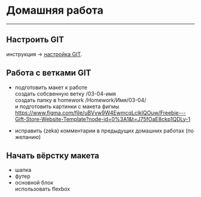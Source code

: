 # Домашняя работа  

---  
## Настроить GIT 
инструкция -> [настройка GIT](https://github.com/Coursor-Frontend/cursor_fe_5/blob/main/Homeworks/Homework/03/git.md).

## Работа с ветками GIT  
- подготовить макет к работе  
создать собсвенную ветку /03-04-имя  
создать папку в homework /Homework/Имя/03-04/  
и подготовить картинки с макета фигмы  
https://www.figma.com/file/uBVvw9W4EwmcqLciklQOuw/Freebie---Gift-Store-Website-Template?node-id=0%3A1&t=J75fOaE8ckp1QDLy-1  

- исправить (zeka) комментарии в предыдущих домашних работах (по желанию)   

## Начать вёрстку макета 
- шапка  
- футер  
- основной блок  
использовать flexbox


